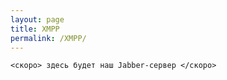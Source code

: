 ```yaml
---
layout: page
title: XMPP
permalink: /XMPP/
---
```


```
<скоро> здесь будет наш Jabber-сервер </cкоро>
```
